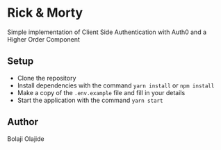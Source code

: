 # Rick & Morty

Simple implementation of Client Side Authentication with Auth0 and a Higher Order Component

## Setup

- Clone the repository
- Install dependencies with the command `yarn install` or `npm install`
- Make a copy of the `.env.example` file and fill in your details
- Start the application with the command `yarn start`

## Author

Bolaji Olajide
